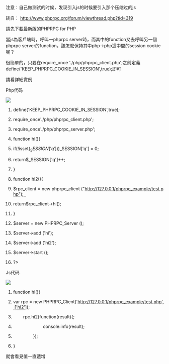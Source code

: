 注意：自己做测试的时候，发现引入js的时候要引入那个压缩过的js



转自： http://www.phprpc.org/forum/viewthread.php?tid=319



請先下載最新版的PHPRPC for PHP



當js為客戶端時，呼叫一phprpc server時，而其中的function又去呼叫另一個phprpc server的function，該怎麼保持其中php->php這中間的session cookie呢？



很簡單的，只要在require_once './php/phprpc_client.php';之前定義 define('KEEP_PHPRPC_COOKIE_IN_SESSION',true);即可



請看詳細實例



Php代码

![](D:/download/youdaonote-pull-master/data/Technology/RPC/images/F05579695CFC4C70970C71F69FD0BF05icon_star.png)

1. define('KEEP_PHPRPC_COOKIE_IN_SESSION',true);  

1. require_once'./php/phprpc_client.php';  

1. require_once'./php/phprpc_server.php';  

1. function hi(){  

1. if(!isset($_SESSION['q']))$_SESSION['q'] = 0;  

1. return$_SESSION['q']++;  

1. }  

1. function hi2(){  

1. $rpc_client = new phprpc_client ("http://127.0.0.1/phprpc_example/test.php");  

1. return$rpc_client->hi();  

1. }  

1. $server = new PHPRPC_Server ();  

1. $server->add ('hi');  

1. $server->add ('hi2');  

1. $server->start ();  

1. ?>    





Js代码

![](D:/download/youdaonote-pull-master/data/Technology/RPC/images/A97A0CEED7654413B8AE61C2B3CE2C27icon_star.png)

1. function hi(){  

1. var rpc = new PHPRPC_Client('http://127.0.0.1/phprpc_example/test.php', ['hi2']);  

1.         rpc.hi2(function(result){;  

1.                         console.info(result);  

1.                 });  

1. }  





就會看見值一直遞增